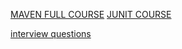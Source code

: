 
[MAVEN FULL COURSE](https://www.youtube.com/watch?v=uAQs-YXnY-U)
[JUNIT COURSE](https://www.youtube.com/watch?v=flpmSXVTqBI)

[interview questions](https://www.youtube.com/watch?v=CVGmIp9Wv68)
